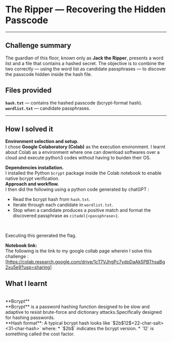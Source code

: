 # The Ripper — Recovering the Hidden Passcode

---

## Challenge summary

The guardian of this floor, known only as **Jack the Ripper**, presents a word list and a file that contains a hashed secret. 
The objective is to combine the two correctly — using the word list as candidate passphrases — to discover the passcode hidden inside the hash file.

## Files provided

**`hash.txt`** — contains the hashed passcode (bcrypt-format hash).
**`wordlist.txt`** — candidate passphrases.

---

## How I solved it

**Environment selection and setup.**
</br>
I chose **Google Colaboratory (Colab)** as the execution environment. I learnt about Colab as a environment where one can download softwares over a cloud and execute python3 codes without having to burden their OS. 
</br>

**Dependencies installation.**
</br>
I installed the Python `bcrypt` package inside the Colab notebook to enable native bcrypt verification.
</br>
**Approach and workflow.**
</br>
I then did the following using a python code generated by chatGPT : 
   * Read the bcrypt hash from `hash.txt`.
   * Iterate through each candidate in `wordlist.txt`.
   * Stop when a candidate produces a positive match and format the discovered passphrase as `citadel{<passphrase>}`.
</br>

 Executing this generated the flag.

**Notebook link:**
</br>
The following is the link to my google collab page wherein I solve this challenge : [https://colab.research.google.com/drive/1cT7VJhgPc7ydpDaAk5PBThsaBg2xu5e9?usp=sharing]


## What I learnt
</br>
**Bcrypt**
</br>
**Bcrypt** is a password hashing function designed to be slow and adaptive to resist brute-force and dictionary attacks.Specifically designed for hashing passwords.
</br>
**Hash format**: A typical bcrypt hash looks like `$2b$12$<22-char-salt><31-char-hash>` where:
  * `$2b$` indicates the bcrypt version.
  * `12` is something called  the cost factor.



